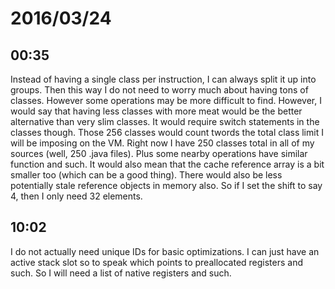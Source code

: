 # 2016/03/24

## 00:35

Instead of having a single class per instruction, I can always split it up
into groups. Then this way I do not need to worry much about having tons of
classes. However some operations may be more difficult to find. However, I
would say that having less classes with more meat would be the better
alternative than very slim classes. It would require switch statements in the
classes though. Those 256 classes would count twords the total class limit I
will be imposing on the VM. Right now I have 250 classes total in all of my
sources (well, 250 .java files). Plus some nearby operations have similar
function and such. It would also mean that the cache reference array is a bit
smaller too (which can be a good thing). There would also be less potentially
stale reference objects in memory also. So if I set the shift to say 4, then
I only need 32 elements.

## 10:02

I do not actually need unique IDs for basic optimizations. I can just have an
active stack slot so to speak which points to preallocated registers and such.
So I will need a list of native registers and such.

